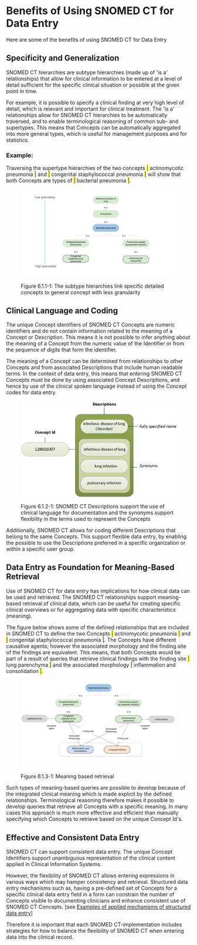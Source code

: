 # Benefits of Using SNOMED CT for Data Entry

Here are some of the benefits of using SNOMED CT for Data Entry

## Specificity and Generalization

SNOMED CT hierarchies are subtype hierarchies (made up of 'is a' relationships) that allow for clinical information to be entered at a level of detail sufficient for the specific clinical situation or possible at the given point in time.

For example, it is possible to specify a clinical finding at very high level of detail, which is relevant and important for clinical treatment. The 'is a' relationships allow for SNOMED CT hierarchies to be automatically traversed, and to enable terminological reasoning of common sub- and supertypes. This means that Concepts can be automatically aggregated into more general types, which is useful for management purposes and for statistics.

### **Example:**

Traversing the supertype hierarchies of the two concepts <mark style="color:blue;">|</mark> actinomycotic pneumonia <mark style="color:blue;">|</mark> and <mark style="color:blue;">|</mark> congenital staphylococcal pneumonia <mark style="color:blue;">|</mark> will show that both Concepts are types of <mark style="color:blue;">|</mark> bacterial pneumonia <mark style="color:blue;">|</mark>.

<figure><img src="../.gitbook/assets/Search and Data Entry guide images (1).png" alt=""><figcaption><p>Figure 6.1.1-1: The subtype hierarchies link specific detailed concepts to general concept with less granularity</p></figcaption></figure>

## Clinical Language and Coding

The unique Concept identifiers of SNOMED CT Concepts are numeric identifiers and do not contain information related to the meaning of a Concept or Description. This means it is not possible to infer anything about the meaning of a Concept from the numeric value of the Identifier or from the sequence of digits that form the identifier.

The meaning of a Concept can be determined from relationships to other Concepts and from associated Descriptions that include human readable terms. In the context of data entry, this means that entering SNOMED CT Concepts must be done by using associated Concept Descriptions, and hence by use of the clinical spoken language instead of using the Concept codes for data entry.

<figure><img src="../images/52170529.png" alt=""><figcaption><p>Figure 6.1.2-1: SNOMED CT Descriptions support the use of clinical language for documentation and the synonyms support flexibility in the terms used to represent the Concepts</p></figcaption></figure>

Additionally, SNOMED CT allows for coding different Descriptions that belong to the same Concepts. This support flexible data entry, by enabling the possible to use the Descriptions preferred in a specific organization or within a specific user group.

## Data Entry as Foundation for Meaning-Based Retrieval

Use of SNOMED CT for data entry has implications for how clinical data can be used and retrieved. The SNOMED CT relationships support meaning-based retrieval of clinical data, which can be useful for creating specific clinical overviews or for aggregating data with specific characteristics (meaning).

The figure below shows some of the defined relationships that are included in SNOMED CT to define the two Concepts <mark style="color:blue;">|</mark> actinomycotic pneumonia <mark style="color:blue;">|</mark> and <mark style="color:blue;">|</mark> congenital staphylococcal pneumonia <mark style="color:blue;">|</mark>. The Concepts have different causative agents; however the associated morphology and the finding site of the findings are equivalent. This means, that both Concepts would be part of a result of queries that retrieve clinical findings with the finding site <mark style="color:blue;">|</mark> lung parenchyma <mark style="color:blue;">|</mark> and the associated morphology <mark style="color:blue;">|</mark> inflammation and consolidation <mark style="color:blue;">|</mark>.

<figure><img src="../.gitbook/assets/Search and Data Entry guide defining relationships bacterial pneu (2).png" alt=""><figcaption><p>Figure 6.1.3-1: Meaning based retrieval</p></figcaption></figure>

Such types of meaning-based queries are possible to develop because of the integrated clinical meaning which is made explicit by the defined relationships. Terminological reasoning therefore makes it possible to develop queries that retrieve all Concepts with a specific meaning. In many cases this approach is much more effective and efficient than manually specifying which Concepts to retrieve based on the unique Concept Id's.

## Effective and Consistent Data Entry

SNOMED CT can support consistent data entry. The unique Concept Identifiers support unambiguous representation of the clinical content applied in Clinical Information Systems.

However, the flexibility of SNOMED CT allows entering expressions in various ways which may hamper consistency and retrieval. Structured data entry mechanisms such as, having a pre-defined set of Concepts for a specific clinical data entry field in a form can constrain the number of Concepts visible to documenting clinicians and enhance consistent use of SNOMED CT Concepts. \[see [Examples of applied mechanisms of structured data entry](6.2-structured-data-entry.md#examples-of-applied-mechanisms-of-structured-data-entry)]

Therefore it is important that each SNOMED CT-implementation includes strategies for how to balance the flexibility of SNOMED CT when entering data into the clinical record.
